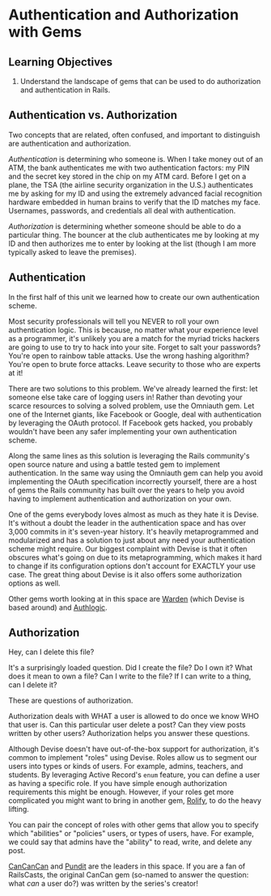 # Authentication and Authorization with Gems

## Learning Objectives

1. Understand the landscape of gems that can be used to do authorization and authentication in Rails.

## Authentication vs. Authorization

Two concepts that are related, often confused, and important to distinguish are authentication and authorization.

*Authentication* is determining who someone is. When I take money out of an ATM, the bank authenticates me with two authentication factors: my PIN and the secret key stored in the chip on my ATM card. Before I get on a plane, the TSA (the airline security organization in the U.S.) authenticates me by asking for my ID and using the extremely advanced facial recognition hardware embedded in human brains to verify that the ID matches my face. Usernames, passwords, and credentials all deal with authentication.

*Authorization* is determining whether someone should be able to do a particular thing. The bouncer at the club authenticates me by looking at my ID and then authorizes me to enter by looking at the list (though I am more typically asked to leave the premises).

## Authentication

In the first half of this unit we learned how to create our own authentication scheme.

Most security professionals will tell you NEVER to roll your own authentication logic. This is because, no matter what your experience level as a programmer, it's unlikely you are a match for the myriad tricks hackers are going to use to try to hack into your site. Forget to salt your passwords? You're open to rainbow table attacks. Use the wrong hashing algorithm? You're open to brute force attacks. Leave security to those who are experts at it!

There are two solutions to this problem. We've already learned the first: let someone else take care of logging users in! Rather than devoting your scarce resources to solving a solved problem, use the Omniauth gem. Let one of the Internet giants, like Facebook or Google, deal with authentication by leveraging the OAuth protocol. If Facebook gets hacked, you probably wouldn't have been any safer implementing your own authentication scheme.

Along the same lines as this solution is leveraging the Rails community's open source nature and using a battle tested gem to implement authentication. In the same way using the Omniauth gem can help you avoid implementing the OAuth specification incorrectly yourself, there are a host of gems the Rails community has built over the years to help you avoid having to implement authentication and authorization on your own.

One of the gems everybody loves almost as much as they hate it is Devise. It's without a doubt the leader in the authentication space and has over 3,000 commits in it's seven-year history. It's heavily metaprogrammed and modularized and has a solution to just about any need your authentication scheme might require. Our biggest complaint with Devise is that it often obscures what's going on due to its metaprogramming, which makes it hard to change if its configuration options don't account for EXACTLY your use case. The great thing about Devise is it also offers some authorization options as well.

Other gems worth looking at in this space are [Warden](https://github.com/hassox/warden) (which Devise is based around) and [Authlogic](https://github.com/binarylogic/authlogic).

## Authorization

Hey, can I delete this file?

It's a surprisingly loaded question. Did I create the file? Do I own it? What does it mean to own a file? Can I write to the file? If I can write to a thing, can I delete it?

These are questions of authorization.

Authorization deals with WHAT a user is allowed to do once we know WHO that user is. Can this particular user delete a post? Can they view posts written by other users? Authorization helps you answer these questions.

Although Devise doesn't have out-of-the-box support for authorization, it's common to implement "roles" using Devise. Roles allow us to segment our users into types or kinds of users. For example, admins, teachers, and students. By leveraging Active Record's `enum` feature, you can define a user as having a specific role. If you have simple enough authorization requirements this might be enough.  However, if your roles get more complicated you might want to bring in another gem, [Rolify](https://github.com/RolifyCommunity/rolify), to do the heavy lifting.

You can pair the concept of roles with other gems that allow you to specify which "abilities" or "policies" users, or types of users, have. For example, we could say that admins have the "ability" to read, write, and delete any post.

[CanCanCan](https://github.com/CanCanCommunity/cancancan) and [Pundit](https://github.com/elabs/pundit) are the leaders in this space. If you are a fan of RailsCasts, the original CanCan gem (so-named to answer the question: what *can* a user do?) was written by the series's creator!

